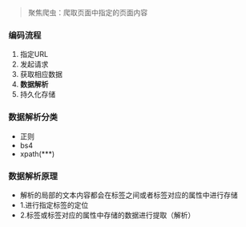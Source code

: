 > 聚焦爬虫：爬取页面中指定的页面内容

### 编码流程
1. 指定URL
2. 发起请求
3. 获取相应数据
4. **数据解析**
5. 持久化存储

### 数据解析分类
* 正则
* bs4
* xpath(***)

### 数据解析原理
* 解析的局部的文本内容都会在标签之间或者标签对应的属性中进行存储
* 1.进行指定标签的定位
* 2.标签或标签对应的属性中存储的数据进行提取（解析）
